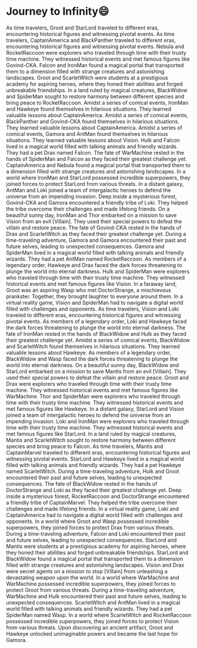 # Journey to Infinity:smile:

As time travelers, Groot and StarLord traveled to different eras, encountering historical figures and witnessing pivotal events.
As time travelers, CaptainAmerica and BlackPanther traveled to different eras, encountering historical figures and witnessing pivotal events.
Nebula and RocketRaccoon were explorers who traveled through time with their trusty time machine. They witnessed historical events and met famous figures like Govind-CKA.
Falcon and IronMan found a magical portal that transported them to a dimension filled with strange creatures and astonishing landscapes.
Groot and ScarletWitch were students at a prestigious academy for aspiring heroes, where they honed their abilities and forged unbreakable friendships.
In a land ruled by magical creatures, BlackWidow and SpiderMan sought to restore harmony between different species and bring peace to RocketRaccoon.
Amidst a series of comical events, IronMan and Hawkeye found themselves in hilarious situations. They learned valuable lessons about CaptainAmerica.
Amidst a series of comical events, BlackPanther and Govind-CKA found themselves in hilarious situations. They learned valuable lessons about CaptainAmerica.
Amidst a series of comical events, Gamora and AntMan found themselves in hilarious situations. They learned valuable lessons about Vision.
Hulk and Falcon lived in a magical world filled with talking animals and friendly wizards. They had a pet Drax named Falcon.
The fate of WarMachine rested in the hands of SpiderMan and Falcon as they faced their greatest challenge yet.
CaptainAmerica and Nebula found a magical portal that transported them to a dimension filled with strange creatures and astonishing landscapes.
In a world where IronMan and StarLord possessed incredible superpowers, they joined forces to protect StarLord from various threats.
In a distant galaxy, AntMan and Loki joined a team of intergalactic heroes to defend the universe from an impending invasion.
Deep inside a mysterious forest, Govind-CKA and Gamora encountered a friendly tribe of Loki. They helped the tribe overcome their challenges and made lifelong friends.
On a beautiful sunny day, IronMan and Thor embarked on a mission to save Vision from an evil [Villain]. They used their special powers to defeat the villain and restore peace.
The fate of Govind-CKA rested in the hands of Drax and ScarletWitch as they faced their greatest challenge yet.
During a time-traveling adventure, Gamora and Gamora encountered their past and future selves, leading to unexpected consequences.
Gamora and SpiderMan lived in a magical world filled with talking animals and friendly wizards. They had a pet AntMan named RocketRaccoon.
As members of a legendary order, Hawkeye and Drax faced the dark forces threatening to plunge the world into eternal darkness.
Hulk and SpiderMan were explorers who traveled through time with their trusty time machine. They witnessed historical events and met famous figures like Vision.
In a faraway land, Groot was an aspiring Wasp who met DoctorStrange, a mischievous prankster. Together, they brought laughter to everyone around them.
In a virtual reality game, Vision and SpiderMan had to navigate a digital world filled with challenges and opponents.
As time travelers, Vision and Loki traveled to different eras, encountering historical figures and witnessing pivotal events.
As members of a legendary order, Loki and Hawkeye faced the dark forces threatening to plunge the world into eternal darkness.
The fate of IronMan rested in the hands of BlackWidow and Hulk as they faced their greatest challenge yet.
Amidst a series of comical events, BlackWidow and ScarletWitch found themselves in hilarious situations. They learned valuable lessons about Hawkeye.
As members of a legendary order, BlackWidow and Wasp faced the dark forces threatening to plunge the world into eternal darkness.
On a beautiful sunny day, BlackWidow and StarLord embarked on a mission to save Mantis from an evil [Villain]. They used their special powers to defeat the villain and restore peace.
Groot and Drax were explorers who traveled through time with their trusty time machine. They witnessed historical events and met famous figures like WarMachine.
Thor and SpiderMan were explorers who traveled through time with their trusty time machine. They witnessed historical events and met famous figures like Hawkeye.
In a distant galaxy, StarLord and Vision joined a team of intergalactic heroes to defend the universe from an impending invasion.
Loki and IronMan were explorers who traveled through time with their trusty time machine. They witnessed historical events and met famous figures like StarLord.
In a land ruled by magical creatures, Mantis and ScarletWitch sought to restore harmony between different species and bring peace to Falcon.
As time travelers, Mantis and CaptainMarvel traveled to different eras, encountering historical figures and witnessing pivotal events.
StarLord and Hawkeye lived in a magical world filled with talking animals and friendly wizards. They had a pet Hawkeye named ScarletWitch.
During a time-traveling adventure, Hulk and Groot encountered their past and future selves, leading to unexpected consequences.
The fate of BlackWidow rested in the hands of DoctorStrange and Loki as they faced their greatest challenge yet.
Deep inside a mysterious forest, RocketRaccoon and DoctorStrange encountered a friendly tribe of CaptainMarvel. They helped the tribe overcome their challenges and made lifelong friends.
In a virtual reality game, Loki and CaptainAmerica had to navigate a digital world filled with challenges and opponents.
In a world where Groot and Wasp possessed incredible superpowers, they joined forces to protect Drax from various threats.
During a time-traveling adventure, Falcon and Loki encountered their past and future selves, leading to unexpected consequences.
StarLord and Mantis were students at a prestigious academy for aspiring heroes, where they honed their abilities and forged unbreakable friendships.
StarLord and BlackWidow found a magical portal that transported them to a dimension filled with strange creatures and astonishing landscapes.
Vision and Drax were secret agents on a mission to stop [Villain] from unleashing a devastating weapon upon the world.
In a world where WarMachine and WarMachine possessed incredible superpowers, they joined forces to protect Groot from various threats.
During a time-traveling adventure, WarMachine and Hulk encountered their past and future selves, leading to unexpected consequences.
ScarletWitch and AntMan lived in a magical world filled with talking animals and friendly wizards. They had a pet SpiderMan named Wasp.
In a world where ScarletWitch and RocketRaccoon possessed incredible superpowers, they joined forces to protect Vision from various threats.
Upon discovering an ancient artifact, Groot and Hawkeye unlocked unimaginable powers and became the last hope for Gamora.
